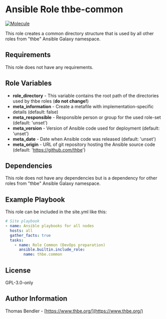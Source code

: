 # Ansible Role thbe-common

[![Molecule](https://github.com/thbe/ansible-role-common/actions/workflows/molecule.yml/badge.svg)](https://github.com/thbe/ansible-role-common/actions/workflows/molecule.yml)

This role creates a common directory structure that is used by all other roles from "thbe" Ansible Galaxy namespace.

## Requirements

This role does not have any requirements.

## Role Variables

* **role_directory** - This variable contains the root path of the directories used by thbe roles (**do not change!**)
* **meta_information** - Create a metafile with implementation-specific details (default: false)
* **meta_responsible** - Responsible person or group for the used role-set (default: 'unset')
* **meta_version** - Version of Ansible code used for deployment (default: 'unset')
* **meta_date** - Date when Ansible code was released (default: 'unset')
* **meta_origin** - URL of git repository hosting the Ansible source code (default: 'https://github.com/thbe')

## Dependencies

This role does not have any dependencies but is a dependency for other roles from "thbe" Ansible Galaxy namespace.

## Example Playbook

This role can be included in the site.yml like this:

```yaml
# Site playbook
- name: Ansible playbooks for all nodes
  hosts: all
  gather_facts: true
  tasks:
    - name: Role Common (DevOps preparation)
      ansible.builtin.include_role:
        name: thbe.common
```

## License

GPL-3.0-only

## Author Information

Thomas Bendler - [https://www.thbe.org/](https://www.thbe.org/)
